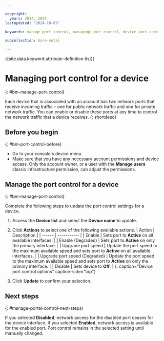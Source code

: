 ```yaml
---

copyright:
  years: 2014, 2024
lastupdated: "2024-10-09"

keywords: manage port control, managing port control, device port control

subcollection: bare-metal

---
```


{{site.data.keyword.attribute-definition-list}}

# Managing port control for a device
{: #bm-manage-port-control}

Each device that is associated with an account has two network ports that receive incoming traffic – one for public network traffic and one for private network traffic. You can enable or disable these ports at any time to control the network traffic that a device receives.
{: shortdesc}

## Before you begin
{: #bm-port-control-before}

* Go to your console's device menu.
* Make sure that you have any necessary account permissions and device access. Only the account owner, or a user with the **Manage users** classic infrastructure permission, can adjust the permissions.

## Manage the port control for a device
{: #bm-manage-port-control}

Complete the following steps to update the port control settings for a device.

1. Access the **Device list** and select the **Device name** to update.
2. Click **Actions** to select one of the following available actions.
   | Action | Description |
   | ------ | ----------- |
   | Enable | Sets port to **Active** on all available interfaces. |
   | Enable (Degraded) | Sets port to **Active** on only the primary interface. |
   | Upgrade port speed | Update the port speed to the maximum available speed and sets port to **Active** on all available interfaces. |
   | Upgrade port speed (Degraded) | Update the port speed to the maximum available speed and sets port to **Active** on only the primary interface. |
   | Disable | Sets device to **Off**. |
   {: caption="Device port control options" caption-side="top"}

3. Click **Update** to confirm your selection.

## Next steps
{: #manage-portal-control-next-steps}

If you selected **Disabled**, network access for the disabled port ceases for the device interface. If you selected **Enabled**, network access is available for the enabled port. Port control remains in the selected setting until manually changed.
